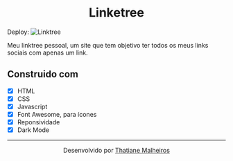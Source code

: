 <h1 align= "center">
  Linketree
</h1>

Deploy: ![Linktree](https://funny-moxie-6c66d7.netlify.app/)

Meu linktree pessoal, um site que tem objetivo ter todos os meus links sociais com apenas um link.

## Construido com

- [x] HTML
- [x] CSS
- [x] Javascript
- [x] Font Awesome, para ícones
- [x] Reponsividade
- [x] Dark Mode

---

<p align= "center">
  Desenvolvido por <a href="https://github.com/thatianemalheiros">Thatiane Malheiros</a>
</p>
